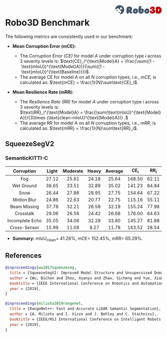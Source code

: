 <img src="../figs/logo2.png" align="right" width="30%">

# Robo3D Benchmark

The following metrics are consistently used in our benchmark:

- **Mean Corruption Error (mCE):**
  - The *Corruption Error (CE)* for model $A$ under corruption type $i$ across 3 severity levels is:
  $\text{CE}_i^{\text{Model}A} = \frac{\sum((1 - \text{mIoU})^{\text{Model}A})}{\sum((1 - \text{mIoU})^{\text{Baseline}})}$.
  - The average CE for model $A$ on all $N$ corruption types, i.e., *mCE*, is calculated as: $\text{mCE} = \frac{1}{N}\sum\text{CE}_i$.
  
- **Mean Resilience Rate (mRR):**
  - The *Resilience Rate (RR)* for model $A$ under corruption type $i$ across 3 severity levels is:
  $\text{RR}_i^{\text{Model}A} = \frac{\sum(\text{mIoU}^{\text{Model}A})}{3\times (\text{clean-mIoU}^{\text{Model}A})} .$
  - The average RR for model $A$ on all $N$ corruption types, i.e., *mRR*, is calculated as: $\text{mRR} = \frac{1}{N}\sum\text{RR}_i$.


## SqueezeSegV2

### SemanticKITTI-C
| Corruption      | Light | Moderate | Heavy | Average | $\text{CE}_i$ | $\text{RR}_i$ |
| :-------------: | :---: | :------: | :---: | :-----: | :-----------: | :-----------: |
| Fog             | 27.12 | 25.61 | 24.18 | 25.64 | 168.50 | 62.11 |
| Wet Ground      | 38.65 | 33.51 | 32.89 | 35.02 | 141.23 | 84.84 |
| Snow            | 26.44 | 27.86 | 28.95 | 27.75 | 154.64 | 67.22 |
| Motion Blur     | 24.86 | 22.63 | 20.77 | 22.75 | 115.16 | 55.11 |
| Beam Missing    | 37.78 | 32.21 | 26.58 | 32.19 | 155.24 | 77.98 |
| Crosstalk       | 29.06 | 26.56 | 24.42 | 26.68 | 176.00 | 64.63 |
| Incomplete Echo | 35.05 | 34.06 | 32.28 | 33.80 | 145.27 | 81.88 |
| Cross-Sensor    | 15.99 | 11.08 | 8.27  | 11.78 | 163.52 | 28.54 |

- **Summary:** $\text{mIoU}_{\text{clean}} =$ 41.28%, $\text{mCE} =$ 152.45%, $\text{mRR} =$ 65.29%.


## References

```bib
@inproceedings{wu2017squeezeseg,
  title = {SqueezeSegV2: Improved Model Structure and Unsupervised Domain Adaptation for Road-Object Segmentation from a LiDAR Point Cloud},
  author = {Wu, Bichen and Zhou, Xuanyu and Zhao, Sicheng and Yue, Xiangyu and Keutzer, Kurt},
  booktitle = {IEEE International Conference on Robotics and Automation},
  year = {2019},
}
```
```bib
@inproceedings{milioto2019rangenet,
  title = {RangeNet++: Fast and Accurate LiDAR Semantic Segmentation},
  author = {A. Milioto and I. Vizzo and J. Behley and C. Stachniss},
  booktitle = {IEEE/RSJ International Conference on Intelligent Robots and Systems},
  year = {2019},
}
```
